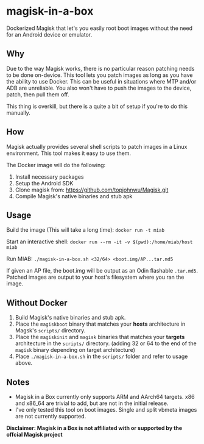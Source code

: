 # magisk-in-a-box
Dockerized Magisk that let's you easily root boot images without the need for an Android device or emulator.

## Why
Due to the way Magisk works, there is no particular reason patching needs to be done on-device. This tool lets you patch images as long as you have the ability to use Docker. This can be useful in situations where MTP and/or ADB are unreliable. You also won't have to push the images to the device, patch, then pull them off.

This thing is overkill, but there is a quite a bit of setup if you're to do this manually.

## How
Magisk actually provides several shell scripts to patch images in a Linux environment. This tool makes it easy to use them.

The Docker image will do the following:
1. Install necessary packages
2. Setup the Android SDK
3. Clone magisk from: https://github.com/topjohnwu/Magisk.git
4. Compile Magisk's native binaries and stub apk

## Usage

Build the image (This will take a long time): `docker run -t miab`

Start an interactive shell: `docker run --rm -it -v $(pwd):/home/miab/host miab`

Run MIAB: `./magisk-in-a-box.sh <32/64> <boot.img/AP...tar.md5`

If given an AP file, the boot.img will be output as an Odin flashable `.tar.md5`. Patched images are output to your host's filesystem where you ran the image. 

## Without Docker
1. Build Magisk's native binaries and stub apk. 
2. Place the `magiskboot` binary that matches your **hosts** architecture in Magsk's `scripts/` directory.
2. Place the `magiskinit` and `magisk` binaries that matches your **targets** architecture in the `scripts/` directory. (adding 32 or 64 to the end of the `magisk` binary depending on target architecture)
3. Place `./magisk-in-a-box.sh` in the `scripts/` folder and refer to usage above.

## Notes
- Magisk in a Box currently only supports ARM and AArch64 targets. x86 and x86_64 are trivial to add, but are not in the initial release.
- I've only tested this tool on boot images. Single and split vbmeta images are not currently supported.

**Disclaimer: Magisk in a Box is not affiliated with or supported by the offcial Magisk project**
